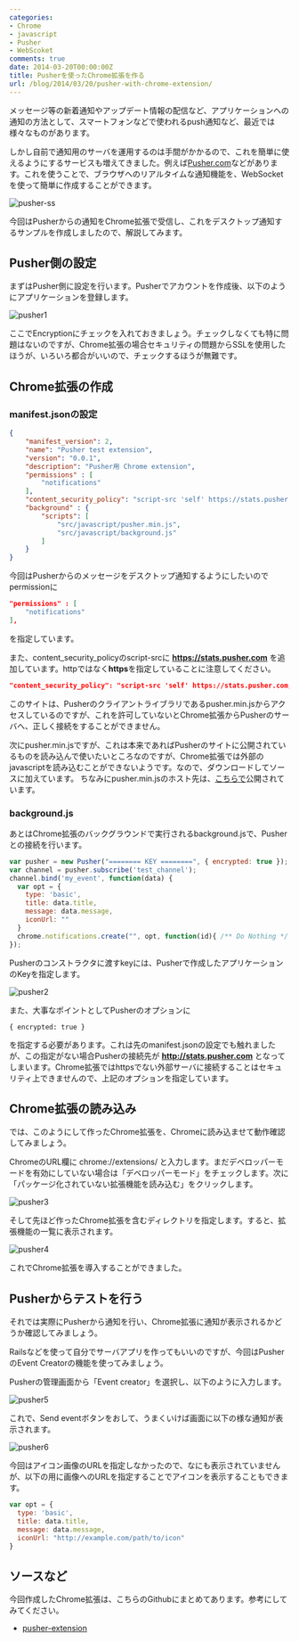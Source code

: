 ```yaml
---
categories:
- Chrome
- javascript
- Pusher
- WebScoket
comments: true
date: 2014-03-20T00:00:00Z
title: Pusherを使ったChrome拡張を作る
url: /blog/2014/03/20/pusher-with-chrome-extension/
---
```


メッセージ等の新着通知やアップデート情報の配信など、アプリケーションへの通知の方法として、スマートフォンなどで使われるpush通知など、最近では様々なものがあります。

しかし自前で通知用のサーバを運用するのは手間がかかるので、これを簡単に使えるようにするサービスも増えてきました。例えば[Pusher.com](http://pusher.com)などがあります。これを使うことで、ブラウザへのリアルタイムな通知機能を、WebSocketを使って簡単に作成することができます。

![pusher-ss](/images/20140321/pusher-ss.png)

今回はPusherからの通知をChrome拡張で受信し、これをデスクトップ通知するサンプルを作成しましたので、解説してみます。

## Pusher側の設定

まずはPusher側に設定を行います。Pusherでアカウントを作成後、以下のようにアプリケーションを登録します。

![pusher1](/images/20140321/pusher1.png)

ここでEncryptionにチェックを入れておきましょう。チェックしなくても特に問題はないのですが、Chrome拡張の場合セキュリティの問題からSSLを使用したほうが、いろいろ都合がいいので、チェックするほうが無難です。

## Chrome拡張の作成

### manifest.jsonの設定

``` json manifest.json
{
    "manifest_version": 2,
    "name": "Pusher test extension",
    "version": "0.0.1",
    "description": "Pusher用 Chrome extension",
    "permissions" : [
        "notifications"
    ],
    "content_security_policy": "script-src 'self' https://stats.pusher.com; object-src 'self'",
    "background" : {
        "scripts": [
            "src/javascript/pusher.min.js",
            "src/javascript/background.js"
        ]
    }
}
```

今回はPusherからのメッセージをデスクトップ通知するようにしたいのでpermissionに
``` json
"permissions" : [
    "notifications"
],
```
を指定しています。

また、content_security_policyのscript-srcに **https://stats.pusher.com** を追加しています。httpではなく**https**を指定していることに注意してください。

``` json
"content_security_policy": "script-src 'self' https://stats.pusher.com; object-src 'self'",
```

このサイトは、Pusherのクライアントライブラリであるpusher.min.jsからアクセスしているのですが、これを許可していないとChrome拡張からPusherのサーバへ、正しく接続をすることができません。

次にpusher.min.jsですが、これは本来であればPusherのサイトに公開されているものを読み込んで使いたいところなのですが、Chrome拡張では外部のjavascriptを読み込むことができないようです。なので、ダウンロードしてソースに加えています。
ちなみにpusher.min.jsのホスト先は、[こちらで](http://pusher.com/docs/client_libraries)公開されています。


### background.js

あとはChrome拡張のバックグラウンドで実行されるbackground.jsで、Pusherとの接続を行います。

``` javascript background.js
var pusher = new Pusher("======== KEY ========", { encrypted: true });
var channel = pusher.subscribe('test_channel');
channel.bind('my_event', function(data) {
  var opt = {
    type: 'basic',
    title: data.title,
    message: data.message,
    iconUrl: ""
  }
  chrome.notifications.create("", opt, function(id){ /** Do Nothing */ });  
});
```

Pusherのコンストラクタに渡すkeyには、Pusherで作成したアプリケーションのKeyを指定します。

![pusher2](/images/20140321/pusher2.png)

また、大事なポイントとしてPusherのオプションに

```
{ encrypted: true }
```

を指定する必要があります。これは先のmanifest.jsonの設定でも触れましたが、この指定がない場合Pusherの接続先が **http://stats.pusher.com** となってしまいます。Chrome拡張ではhttpsでない外部サーバに接続することはセキュリティ上できませんので、上記のオプションを指定しています。

## Chrome拡張の読み込み

では、このようにして作ったChrome拡張を、Chromeに読み込ませて動作確認してみましょう。

ChromeのURL欄に chrome://extensions/ と入力します。まだデベロッパーモードを有効にしていない場合は「デベロッパーモード」をチェックします。次に「パッケージ化されていない拡張機能を読み込む」をクリックします。

![pusher3](/images/20140321/pusher3.png)

そして先ほど作ったChrome拡張を含むディレクトリを指定します。すると、拡張機能の一覧に表示されます。

![pusher4](/images/20140321/pusher4.png)

これでChrome拡張を導入することができました。

## Pusherからテストを行う

それでは実際にPusherから通知を行い、Chrome拡張に通知が表示されるかどうか確認してみましょう。

Railsなどを使って自分でサーバアプリを作ってもいいのですが、今回はPusherのEvent Creatorの機能を使ってみましょう。

Pusherの管理画面から「Event creator」を選択し、以下のように入力します。

![pusher5](/images/20140321/pusher5.png)

これで、Send eventボタンをおして、うまくいけば画面に以下の様な通知が表示されます。

![pusher6](/images/20140321/pusher6.png)

今回はアイコン画像のURLを指定しなかったので、なにも表示されていませんが、以下の用に画像へのURLを指定することでアイコンを表示することもできます。

``` javascript background.js
var opt = {
  type: 'basic',
  title: data.title,
  message: data.message,
  iconUrl: "http://example.com/path/to/icon"
}
```

## ソースなど

今回作成したChrome拡張は、こちらのGithubにまとめてあります。参考にしてみてください。

 - [pusher-extension](https://github.com/zephiransas/pusher-extension)
